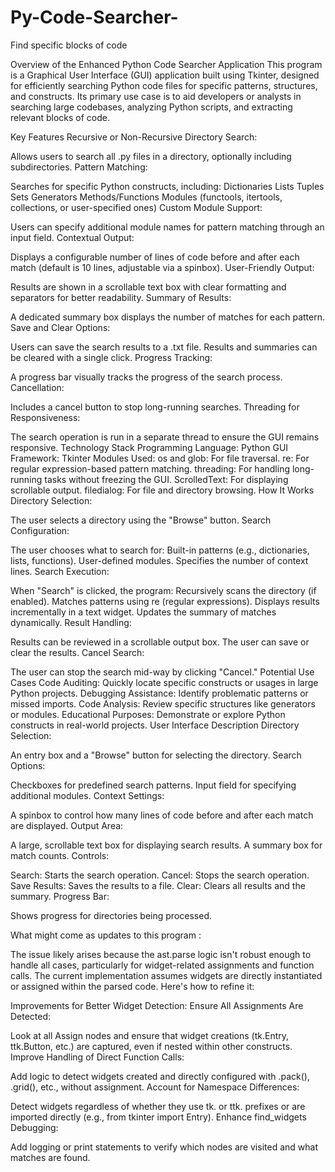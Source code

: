 # Py-Code-Searcher-
Find specific blocks of code
 

Overview of the Enhanced Python Code Searcher Application
This program is a Graphical User Interface (GUI) application built using Tkinter, designed for efficiently searching Python code files for specific patterns, structures, and constructs. Its primary use case is to aid developers or analysts in searching large codebases, analyzing Python scripts, and extracting relevant blocks of code.

Key Features
Recursive or Non-Recursive Directory Search:

Allows users to search all .py files in a directory, optionally including subdirectories.
Pattern Matching:

Searches for specific Python constructs, including:
Dictionaries
Lists
Tuples
Sets
Generators
Methods/Functions
Modules (functools, itertools, collections, or user-specified ones)
Custom Module Support:

Users can specify additional module names for pattern matching through an input field.
Contextual Output:

Displays a configurable number of lines of code before and after each match (default is 10 lines, adjustable via a spinbox).
User-Friendly Output:

Results are shown in a scrollable text box with clear formatting and separators for better readability.
Summary of Results:

A dedicated summary box displays the number of matches for each pattern.
Save and Clear Options:

Users can save the search results to a .txt file.
Results and summaries can be cleared with a single click.
Progress Tracking:

A progress bar visually tracks the progress of the search process.
Cancellation:

Includes a cancel button to stop long-running searches.
Threading for Responsiveness:

The search operation is run in a separate thread to ensure the GUI remains responsive.
Technology Stack
Programming Language: Python
GUI Framework: Tkinter
Modules Used:
os and glob: For file traversal.
re: For regular expression-based pattern matching.
threading: For handling long-running tasks without freezing the GUI.
ScrolledText: For displaying scrollable output.
filedialog: For file and directory browsing.
How It Works
Directory Selection:

The user selects a directory using the "Browse" button.
Search Configuration:

The user chooses what to search for:
Built-in patterns (e.g., dictionaries, lists, functions).
User-defined modules.
Specifies the number of context lines.
Search Execution:

When "Search" is clicked, the program:
Recursively scans the directory (if enabled).
Matches patterns using re (regular expressions).
Displays results incrementally in a text widget.
Updates the summary of matches dynamically.
Result Handling:

Results can be reviewed in a scrollable output box.
The user can save or clear the results.
Cancel Search:

The user can stop the search mid-way by clicking "Cancel."
Potential Use Cases
Code Auditing: Quickly locate specific constructs or usages in large Python projects.
Debugging Assistance: Identify problematic patterns or missed imports.
Code Analysis: Review specific structures like generators or modules.
Educational Purposes: Demonstrate or explore Python constructs in real-world projects.
User Interface Description
Directory Selection:

An entry box and a "Browse" button for selecting the directory.
Search Options:

Checkboxes for predefined search patterns.
Input field for specifying additional modules.
Context Settings:

A spinbox to control how many lines of code before and after each match are displayed.
Output Area:

A large, scrollable text box for displaying search results.
A summary box for match counts.
Controls:

Search: Starts the search operation.
Cancel: Stops the search operation.
Save Results: Saves the results to a file.
Clear: Clears all results and the summary.
Progress Bar:

Shows progress for directories being processed.



What might come as updates to this program :

The issue likely arises because the ast.parse logic isn't robust enough to handle all cases, particularly for widget-related assignments and function calls. The current implementation assumes widgets are directly instantiated or assigned within the parsed code. Here's how to refine it:

Improvements for Better Widget Detection:
Ensure All Assignments Are Detected:

Look at all Assign nodes and ensure that widget creations (tk.Entry, ttk.Button, etc.) are captured, even if nested within other constructs.
Improve Handling of Direct Function Calls:

Add logic to detect widgets created and directly configured with .pack(), .grid(), etc., without assignment.
Account for Namespace Differences:

Detect widgets regardless of whether they use tk. or ttk. prefixes or are imported directly (e.g., from tkinter import Entry).
Enhance find_widgets Debugging:

Add logging or print statements to verify which nodes are visited and what matches are found.
